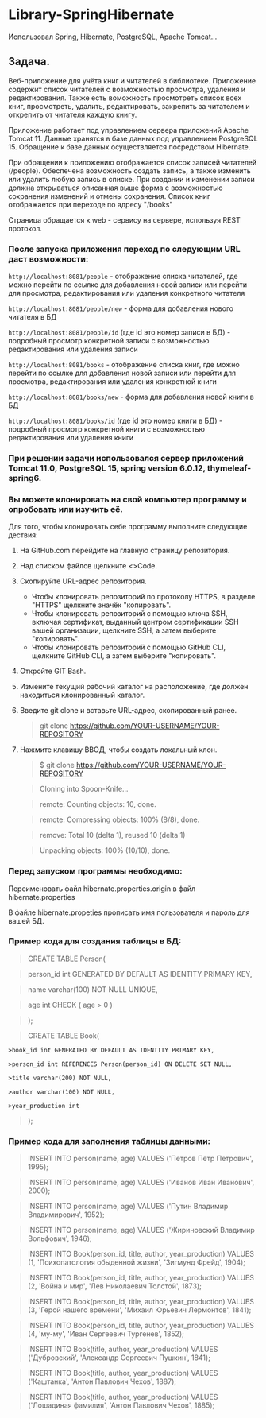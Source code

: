 # Library-SpringHibernate
Использовал Spring, Hibernate, PostgreSQL, Apache Tomcat...

## Задача.
Веб-приложение для учёта книг и читателей в библиотеке. Приложение содержит список читателей с возможностью просмотра, удаления и редактирования. Также есть воможность просмотреть список всех книг, просмотреть, удалить, редактировать, закрепить за читателем и открепить от читателя каждую книгу. 

Приложение работает под управлением сервера приложений Apache Tomcat 11. Данные хранятся в базе данных под управлением PostgreSQL 15. Обращение к базе данных осуществляется посредством Hibernate.

При обращении к приложению отображается список записей читателей (/people). Обеспечена возможность создать запись, а также изменить или удалить любую запись в списке. При создании и изменении записи должна открываться описанная выше форма с возможностью сохранения изменений и отмены сохранения.
Список книг отображается при переходе по адресу "/books"

Страница обращается к web - сервису на сервере, используя REST протокол.

### После запуска приложения переход по следующим URL даст возможности:
`http://localhost:8081/people` - отображение списка читателей, где можно перейти по ссылке для добавления новой записи или перейти для просмотра, редактирования или удаления конкретного читателя

`http://localhost:8081/people/new` - форма для добавления нового читателя в БД

`http://localhost:8081/people/id` (где id это номер записи в БД) - подробный просмотр конкретной записи с возможностью редактирования или удаления записи 

`http://localhost:8081/books` - отображение списка книг, где можно перейти по ссылке для добавления новой записи или перейти для просмотра, редактирования или удаления конкретной книги

`http://localhost:8081/books/new` - форма для добавления новой книги в БД

`http://localhost:8081/books/id` (где id это номер книги в БД) - подробный просмотр конкретной книги с возможностью редактирования или удаления книги 

### При решении задачи использовался сервер приложений Tomcat 11.0, PostgreSQL 15, spring version 6.0.12, thymeleaf-spring6.

### Вы можете клонировать на свой компьютер программу и опробовать или изучить её. 
  Для того, чтобы клонировать себе программу выполните следующие дествия:

1. На GitHub.com перейдите на главную страницу репозитория.

2. Над списком файлов щелкните <>Code.

3. Скопируйте URL-адрес репозитория.

   * Чтобы клонировать репозиторий по протоколу HTTPS, в разделе "HTTPS" щелкните значёк "копировать".
   * Чтобы клонировать репозиторий с помощью ключа SSH, включая сертификат, выданный центром сертификации SSH вашей организации, щелкните SSH, а затем выберите "копировать".
   * Чтобы клонировать репозиторий с помощью GitHub CLI, щелкните GitHub CLI, а затем выберите "копировать".
     
4. Откройте GIT Bash.

5. Измените текущий рабочий каталог на расположение, где должен находиться клонированный каталог.

6. Введите git clone и вставьте URL-адрес, скопированный ранее.

   >git clone https://github.com/YOUR-USERNAME/YOUR-REPOSITORY

7. Нажмите клавишу ВВОД, чтобы создать локальный клон.

   >$ git clone https://github.com/YOUR-USERNAME/YOUR-REPOSITORY

   >Cloning into Spoon-Knife...

   >remote: Counting objects: 10, done.

   >remote: Compressing objects: 100% (8/8), done.

   >remove: Total 10 (delta 1), reused 10 (delta 1)

   >Unpacking objects: 100% (10/10), done.

### Перед запуском программы необходимо:

Переименовать файл hibernate.properties.origin в файл hibernate.properties

В файле hibernate.propeties прописать имя пользователя и пароль для вашей БД.

### Пример кода для создания таблицы в БД: 

>CREATE TABLE Person(

  >person_id int GENERATED BY DEFAULT AS IDENTITY PRIMARY KEY,

  >name varchar(100) NOT NULL UNIQUE,

  >age int CHECK ( age > 0 )

  >);


>CREATE TABLE Book(

    >book_id int GENERATED BY DEFAULT AS IDENTITY PRIMARY KEY,
    
    >person_id int REFERENCES Person(person_id) ON DELETE SET NULL,
    
    >title varchar(200) NOT NULL,
    
    >author varchar(100) NOT NULL,
    
    >year_production int
    
>);


### Пример кода для заполнения таблицы данными:

>INSERT INTO person(name, age) VALUES ('Петров Пётр Петрович', 1995);

>INSERT INTO person(name, age) VALUES ('Иванов Иван Иванович', 2000);

>INSERT INTO person(name, age) VALUES ('Путин Владимир Владимирович', 1952);

>INSERT INTO person(name, age) VALUES ('Жириновский Владимир Вольфович', 1946);


>INSERT INTO Book(person_id, title, author, year_production) VALUES (1, 'Психопатология обыденной жизни', 'Зигмунд Фрейд', 1904);

>INSERT INTO Book(person_id, title, author, year_production) VALUES (2, 'Война и мир', 'Лев Николаевич Толстой', 1873);

>INSERT INTO Book(person_id, title, author, year_production) VALUES (3, 'Герой нашего времени', 'Михаил Юрьевич Лермонтов', 1841);

>INSERT INTO Book(person_id, title, author, year_production) VALUES (4, 'му-му', 'Иван Сергеевич Тургенев', 1852);

>INSERT INTO Book(title, author, year_production) VALUES ('Дубровский', 'Александр Сергеевич Пушкин', 1841);

>INSERT INTO Book(title, author, year_production) VALUES ('Каштанка', 'Антон Павлович Чехов', 1887);

>INSERT INTO Book(title, author, year_production) VALUES ('Лошадиная фамилия', 'Антон Павлович Чехов', 1885);
